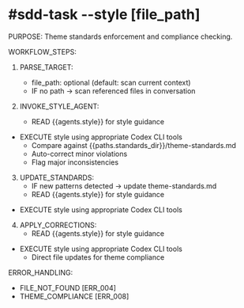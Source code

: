 # #sdd-task --style [file_path]

PURPOSE: Theme standards enforcement and compliance checking.

WORKFLOW_STEPS:

1. PARSE_TARGET:
   - file_path: optional (default: scan current context)
   - IF no path → scan referenced files in conversation

2. INVOKE_STYLE_AGENT:
   - READ {{agents.style}} for style guidance
- EXECUTE style using appropriate Codex CLI tools
   - Compare against {{paths.standards_dir}}/theme-standards.md
   - Auto-correct minor violations
   - Flag major inconsistencies

3. UPDATE_STANDARDS:
   - IF new patterns detected → update theme-standards.md
   - READ {{agents.style}} for style guidance
- EXECUTE style using appropriate Codex CLI tools

4. APPLY_CORRECTIONS:
   - READ {{agents.style}} for style guidance
- EXECUTE style using appropriate Codex CLI tools
   - Direct file updates for theme compliance

ERROR_HANDLING:
- FILE_NOT_FOUND [ERR_004]
- THEME_COMPLIANCE [ERR_008]
